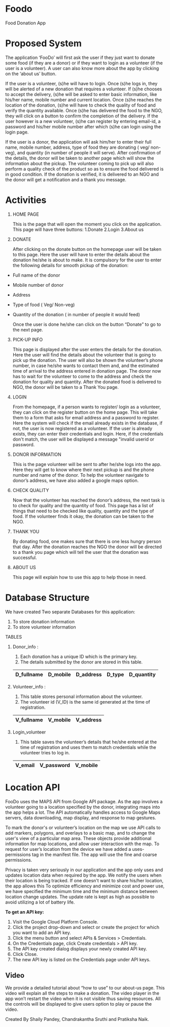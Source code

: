 # Foodo
Food Donation App

# Proposed System 

   The application ‘FooDo’ will first ask the user if they just want to donate some food (if they are a donor) or if they want to login as a volunteer (if the user is a volunteer). A user can also know more about the app by clicking on the ‘about us’ button.
  
  If the user is a volunteer, (s)he will have to login. Once (s)he logs in, they will be alerted of a new donation that requires a volunteer. If (s)he chooses to accept the delivery, (s)he will be asked to enter basic information, like his/her name, mobile number and current location. Once (s)he reaches the location of the donation, (s)he will have to check the quality of food and verify the quantity available. Once (s)he has delivered the food to the NGO, they will click on a button to confirm the completion of the delivery. If the user however is a new volunteer, (s)he can register by entering email-id, a password and his/her mobile number after which (s)he can login using the login page.
  
  If the user is a donor, the application will ask him/her to enter their full name, mobile number, address, type of food they are donating ( veg/ non-veg), and quantity (in number of people it will serve). After confirmation of the details, the donor will be taken to another page which will show the information about the pickup. The volunteer coming to pick up will also perform a quality check of the product so as to ensure the food delivered is in good condition. If the donation is verified, it is delivered to an NGO and the donor will get a notification and a thank you message. 

# Activities
1. HOME PAGE

	This is the page that will open the moment you click on the application. 
This page will have three buttons: 1.Donate  2.Login   3.About us

2. DONATE 

	After clicking on the donate button on the homepage user will be taken to this page. Here the user will have to enter the details about the donation he/she is about to make. It is compulsory for the user to enter the following details for smooth pickup of the donation:
* Full name of the donor
* Mobile number of donor
* Address 
* Type of food ( Veg/ Non-veg)
* Quantity of the donation ( in number of people it would feed)

	Once the user is done he/she can click on the button “Donate”  to go to the next page.

3. PICK-UP INFO

	This page is displayed after the user enters the details for the donation. Here the user will find the details about the volunteer that is going to pick up the donation. The user will also be shown the volunteer’s phone number, in case he/she wants to contact them and, and the estimated time of arrival to the address entered in donation page. The donor now has to wait for the volunteer to come to the address and check the donation for quality and quantity. After the donated food is delivered to NGO, the donor will be taken to a Thank You page.

4. LOGIN

	From the homepage, if a person wants to register/ login as a volunteer, they can click on the register button on the home page. This will take them to a form that asks for email address and a password to register. Here the system will check if the email already exists in the database, if not, the user is now registered as a volunteer. If the user is already exists, they can enter their credentials and login. Here, if the credentials don't match, the user will be displayed a message "invalid userid or password.

5. DONOR INFORMATION 

	This is the page volunteer will be sent to after he/she logs into the app. Here they will get to know where their next pickup is and the phone number and name of the donor. To help the volunteer navigate to donor’s address, we have also added a google maps option.

6. CHECK QUALITY

	Now that the volunteer has reached the donor’s address, the next task is to check for quality and the quantity of food. This page has a list of things that need to be checked like quality, quantity and the type of food. If the volunteer finds it okay, the donation can be taken to the NGO. 

7. THANK YOU 

	By donating food, one makes sure that there is one less hungry person that day. After the donation reaches the NGO the donor will be directed to a thank you page which will tell the user that the donation was successful.

8. ABOUT US

	This page will explain how to use this app to help those in need. 

# Database Structure 

We have created Two separate Databases for this application:
1. To store donation information
2. To store volunteer information

TABLES

1. Donor_info :
	1. Each donation has a unique ID which is the primary key. 
	1. The details submitted by the donor are stored in this table.
	
	D_fullname | D_mobile | D_address | D_type | D_quantity
	---------- | -------- | --------- | ------ | -----------
	
2. Volunteer_info :
	1. This table stores personal information about the volunteer.
	1. The volunteer id (V_ID) is the same id generated at the time of registration. 
	
	V_fullname | V_mobile | V_address 
	---------- | -------- | --------- 

3. Login_volunteer
	1. This table saves the volunteer’s details that he/she entered at the time of registration and uses them to match credentials while the volunteer tries to log in.
	
	V_email | V_password | V_mobile 
	---------- | -------- | --------- 
	
# Location API

FooDo uses the MAPS API from Google API package. As the app involves a volunteer going to a location specified by the donor, integrating maps into the app helps a lot. The API automatically handles access to Google Maps servers, data downloading, map display, and response to map gestures.

To mark the donor's or volunteer’s location on the map we use API calls to add markers, polygons, and overlays to a basic map, and to change the user's view of a particular map area. These objects provide additional information for map locations, and allow user interaction with the map. To request for user’s location from the device we have added a uses-permissions tag in the manifest file. The app will use the fine and coarse permissions.

Privacy is taken very seriously in our application and the app only uses and updates location data when required by the app. We notify the users when their location is being tracked. If one doesn't want to share his/her location, the app allows this To optimize efficiency and minimize cost and power use, we have specified the minimum time and the minimum distance between location change updates. The update rate is kept as high as possible to avoid utilizing a lot of battery life.

**To get an API key:**
1. Visit the Google Cloud Platform Console.
1. Click the project drop-down and select or create the project for which you want to add an API key.
1. Click the menu button  and select APIs & Services > Credentials.
1. On the Credentials page, click Create credentials > API key.
1. The API key created dialog displays your newly created API key.
1. Click Close.
1. The new API key is listed on the Credentials page under API keys.

## Video

We provide a detailed tutorial about “how to use” to our about-us page. This video will explain all the steps to make a donation.  The video player in the app won’t restart the video when it is not visible thus saving resources. All the controls will be displayed to give users option to play or pause the video.




Created By Shaily Pandey, Chandrakantha Sruthi and Pratiksha Naik.
